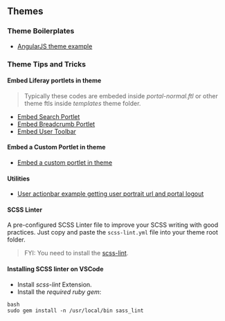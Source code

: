 ## Themes

### Theme Boilerplates

* [AngularJS theme example](https://github.com/clovisdasilvaneto/Liferay-AngularJs-Theme)

### Theme Tips and Tricks

####  Embed Liferay portlets in theme

> Typically these codes are embeded inside _portal-normal.ftl_ or other theme ftls inside _templates_ theme folder.

* [Embed Search Portlet](examples/embed-search-portlet.ftl)
* [Embed Breadcrumb Portlet](examples/embed-breadcrumb-portlet.ftl)
* [Embed User Toolbar](examples/embed-user-toolbar.ftl)

#### Embed a Custom Portlet in theme

* [Embed a custom portlet in theme](examples/embed-custom-portlet.ftl)

####  Utilities

* [User actionbar example getting user portrait url and portal logout](examples/user-actionbar-with-user-portrait.ftl)

#### SCSS Linter

A pre-configured SCSS Linter file to improve your SCSS writing with good practices.
Just copy and paste the `scss-lint.yml` file into your theme root folder.

> FYI: You need to install the [scss-lint](https://github.com/brigade/scss-lint).

#### Installing SCSS linter on VSCode

* Install *scss-lint* Extension.
* Install the *required ruby gem*:

```
bash
sudo gem install -n /usr/local/bin sass_lint
```

